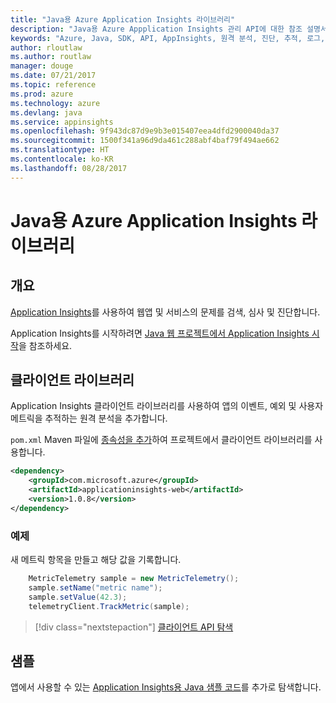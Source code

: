 ```yaml
---
title: "Java용 Azure Application Insights 라이브러리"
description: "Java용 Azure Appplication Insights 관리 API에 대한 참조 설명서"
keywords: "Azure, Java, SDK, API, AppInsights, 원격 분석, 진단, 추적, 로그, 성능"
author: rloutlaw
ms.author: routlaw
manager: douge
ms.date: 07/21/2017
ms.topic: reference
ms.prod: azure
ms.technology: azure
ms.devlang: java
ms.service: appinsights
ms.openlocfilehash: 9f943dc87d9e9b3e015407eea4dfd2900040da37
ms.sourcegitcommit: 1500f341a96d9da461c288abf4baf79f494ae662
ms.translationtype: HT
ms.contentlocale: ko-KR
ms.lasthandoff: 08/28/2017
---
```

# <a name="azure-application-insights-libraries-for-java"></a>Java용 Azure Application Insights 라이브러리

## <a name="overview"></a>개요

[Application Insights](/azure/application-insights/app-insights-overview)를 사용하여 웹앱 및 서비스의 문제를 검색, 심사 및 진단합니다.

Application Insights를 시작하려면 [Java 웹 프로젝트에서 Application Insights 시작](/azure/application-insights/app-insights-java-get-started)을 참조하세요.

## <a name="client-library"></a>클라이언트 라이브러리

Application Insights 클라이언트 라이브러리를 사용하여 앱의 이벤트, 예외 및 사용자 메트릭을 추적하는 원격 분석을 추가합니다.

`pom.xml` Maven 파일에 [종속성을 추가](https://maven.apache.org/guides/getting-started/index.html#How_do_I_use_external_dependencies)하여 프로젝트에서 클라이언트 라이브러리를 사용합니다.

```XML
<dependency>
    <groupId>com.microsoft.azure</groupId>
    <artifactId>applicationinsights-web</artifactId>   
    <version>1.0.8</version>
</dependency>
```   

### <a name="example"></a>예제

새 메트릭 항목을 만들고 해당 값을 기록합니다.

```java
    MetricTelemetry sample = new MetricTelemetry();
    sample.setName("metric name");
    sample.setValue(42.3);
    telemetryClient.TrackMetric(sample);
```

> [!div class="nextstepaction"]
> [클라이언트 API 탐색](/java/api/overview/azure/appinsights/clientlibrary)

## <a name="samples"></a>샘플

앱에서 사용할 수 있는 [Application Insights용 Java 샘플 코드](https://azure.microsoft.com/en-us/resources/samples/?term=insights&platform=java)를 추가로 탐색합니다.